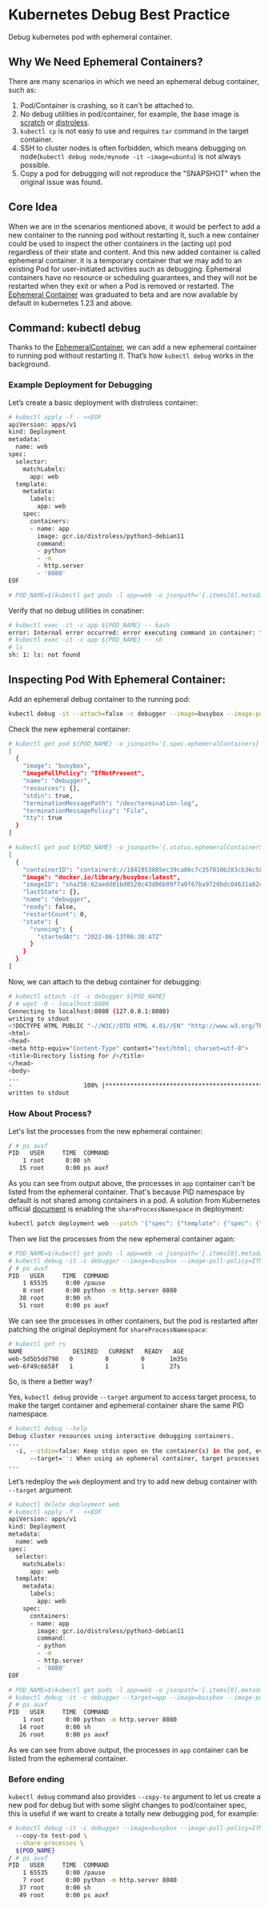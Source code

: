 # Kubernetes Debug Best Practice

Debug kubernetes pod with ephemeral container.

## Why We Need Ephemeral Containers?

There are many scenarios in which we need an ephemeral debug container, such as:

1. Pod/Container is crashing, so it can't be attached to.
2. No debug utilities in pod/container, for example, the base image is [scratch](https://hub.docker.com/_/scratch) or [distroless](https://github.com/GoogleContainerTools/distroless).
3. `kubectl cp` is not easy to use and requires `tar` command in the target container.
4. SSH to cluster nodes is often forbidden, which means debugging on node(`kubectl debug node/mynode -it —image=ubuntu`) is not always possible.
5. Copy a pod for debugging will not reproduce the "SNAPSHOT" when the original issue was found.

## Core Idea

When we are in the scenarios mentioned above, it would be perfect to add a new container to the running pod without restarting it, such a new container could be used to inspect the other containers in the (acting up) pod regardless of their state and content. And this new added container is called ephemeral container. it is a temporary container that we may add to an existing Pod for user-initiated activities such as debugging. Ephemeral containers have no resource or scheduling guarantees, and they will not be restarted when they exit or when a Pod is removed or restarted. The [Ephemeral Container](https://kubernetes.io/docs/concepts/workloads/pods/ephemeral-containers/) was graduated to beta and are now available by default in kubernetes 1.23 and above.

## Command: kubectl debug

Thanks to the [EphemeralContainer](https://kubernetes.io/docs/reference/generated/kubernetes-api/v1.19/#ephemeralcontainer-v1-core), we can add a new ephemeral container to running pod without restarting it. That’s how `kubectl debug` works in the background.

### Example Deployment for Debugging

Let’s create a basic deployment with distroless container:

```bash
# kubectl apply -f - <<EOF
apiVersion: apps/v1
kind: Deployment
metadata:
  name: web
spec:
  selector:
    matchLabels:
      app: web
  template:
    metadata:
      labels:
        app: web
    spec:
      containers:
      - name: app
        image: gcr.io/distroless/python3-debian11
        command:
        - python
        - -m
        - http.server
        - '8080'
EOF

# POD_NAME=$(kubectl get pods -l app=web -o jsonpath='{.items[0].metadata.name}')
```

Verify that no debug utilities in conatiner:

```bash
# kubectl exec -it -c app ${POD_NAME} -- bash
error: Internal error occurred: error executing command in container: failed to exec in container: failed to start exec "a51bbbff45de77d560ef9af045861685e0e518757cdcf0cab5ea1cf8ea91f5a2": OCI runtime exec failed: exec failed: container_linux.go:380: starting container process caused: exec: "bash": executable file not found in $PATH: unknown
# kubectl exec -it -c app ${POD_NAME} -- sh
# ls
sh: 1: ls: not found
```

## Inspecting Pod With Ephemeral Container:

Add an ephemeral debug container to the running pod:

```bash
kubectl debug -it --attach=false -c debugger --image=busybox --image-pull-policy=IfNotPresent ${POD_NAME}
```

Check the new ephemeral container:

```bash
# kubectl get pod ${POD_NAME} -o jsonpath='{.spec.ephemeralContainers}' | jq
[
  {
    "image": "busybox",
    "imagePullPolicy": "IfNotPresent",
    "name": "debugger",
    "resources": {},
    "stdin": true,
    "terminationMessagePath": "/dev/termination-log",
    "terminationMessagePolicy": "File",
    "tty": true
  }
]

# kubectl get pod ${POD_NAME} -o jsonpath='{.status.ephemeralContainerStatuses}' | jq
[
  {
    "containerID": "containerd://1842853885ec39ca86c7c357010b283cb36c589e1b23c6e779afc7ef00238cc7",
    "image": "docker.io/library/busybox:latest",
    "imageID": "sha256:62aedd01bd8520c43d06b09f7a0f67ba9720bdc04631a8242c65ea995f3ecac8",
    "lastState": {},
    "name": "debugger",
    "ready": false,
    "restartCount": 0,
    "state": {
      "running": {
        "startedAt": "2022-06-13T06:30:47Z"
      }
    }
  }
]
```

Now, we can attach to the debug container for debugging:

```bash
# kubectl attach -it -c debugger ${POD_NAME}
/ # wget -O - localhost:8080
Connecting to localhost:8080 (127.0.0.1:8080)
writing to stdout
<!DOCTYPE HTML PUBLIC "-//W3C//DTD HTML 4.01//EN" "http://www.w3.org/TR/html4/strict.dtd">
<html>
<head>
<meta http-equiv="Content-Type" content="text/html; charset=utf-8">
<title>Directory listing for /</title>
</head>
<body>
...
-                    100% |********************************************************************************************************************************************************************************************|   904  0:00:00 ETA
written to stdout
```

### How About Process?

Let's list the processes from the new ephemeral container:

```bash
/ # ps auxf
PID   USER     TIME  COMMAND
    1 root      0:00 sh
   15 root      0:00 ps auxf
```

As you can see from output above, the processes in `app` container can't be listed from the ephemeral container. That's because PID namespace by default is not shared among containers in a pod. A solution from Kubernetes official [document](https://kubernetes.io/docs/tasks/configure-pod-container/share-process-namespace/) is enabling the `shareProcessNamespace` in deployment:

```bash
kubectl patch deployment web --patch '{"spec": {"template": {"spec": {"shareProcessNamespace": true}}}}'
```

Then we list the processes from the new ephemeral container again:

```bash
# POD_NAME=$(kubectl get pods -l app=web -o jsonpath='{.items[0].metadata.name}')
# kubectl debug -it -c debugger --image=busybox --image-pull-policy=IfNotPresent ${POD_NAME}
/ # ps auxf
PID   USER     TIME  COMMAND
    1 65535     0:00 /pause
    8 root      0:00 python -m http.server 8080
   38 root      0:00 sh
   51 root      0:00 ps auxf
```

We can see the processes in other containers, but the pod is restarted after patching the original deployment for `shareProcessNamespace`:

```bash
# kubectl get rs
NAME              DESIRED   CURRENT   READY   AGE
web-5d5b5dd798   0         0         0       1m35s
web-6f49c6658f   1         1         1       27s
```

So, is there a better way?

Yes, `kubectl debug` provide `--target` argument to access target process, to make the target container and ephemeral container share the same PID namespace.

```bash
# kubectl debug --help
Debug cluster resources using interactive debugging containers.
...
  -i, --stdin=false: Keep stdin open on the container(s) in the pod, even if nothing is attached.
      --target='': When using an ephemeral container, target processes in this container name.
...
```

Let’s redeploy the `web` deployment and try to add new debug container with `--target` argument:

```bash
# kubectl delete deployment web
# kubectl apply -f - <<EOF
apiVersion: apps/v1
kind: Deployment
metadata:
  name: web
spec:
  selector:
    matchLabels:
      app: web
  template:
    metadata:
      labels:
        app: web
    spec:
      containers:
      - name: app
        image: gcr.io/distroless/python3-debian11
        command:
        - python
        - -m
        - http.server
        - '8080'
EOF

# POD_NAME=$(kubectl get pods -l app=web -o jsonpath='{.items[0].metadata.name}')
# kubectl debug -it -c debugger --target=app --image=busybox --image-pull-policy=IfNotPresent ${POD_NAME}
/ # ps auxf
PID   USER     TIME  COMMAND
    1 root      0:00 python -m http.server 8080
   14 root      0:00 sh
   26 root      0:00 ps auxf
```

As we can see from above output, the processes in `app` container can be listed from the ephemeral container.

### Before ending

`kubectl debug` command also provides `--copy-to` argument to let us create a new pod for debug but with some slight changes to pod/container spec, this is useful if we want to create a totally new debugging pod, for example:

```bash
# kubectl debug -it -c debugger --image=busybox --image-pull-policy=IfNotPresent \
  --copy-to test-pod \
  --share-processes \
  ${POD_NAME}
/ # ps auxf
PID   USER     TIME  COMMAND
    1 65535     0:00 /pause
    7 root      0:00 python -m http.server 8080
   37 root      0:00 sh
   49 root      0:00 ps auxf
```
